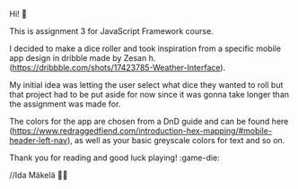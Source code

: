 Hi! :sparkler:

This is assignment 3 for JavaScript Framework course. 

I decided to make a dice roller and took inspiration from a specific mobile app design in dribble made by Zesan h. (https://dribbble.com/shots/17423785-Weather-Interface).

My initial idea was letting the user select what dice they wanted to roll but that project had to be put aside for now since it was gonna take longer than the assignment was made for. 

The colors for the app are chosen from a DnD guide and can be found here (https://www.redraggedfiend.com/introduction-hex-mapping/#mobile-header-left-nav), as well as your basic greyscale colors for text and so on.

Thank you for reading and good luck playing! :game-die:

//Ida Mäkelä :ok_woman: